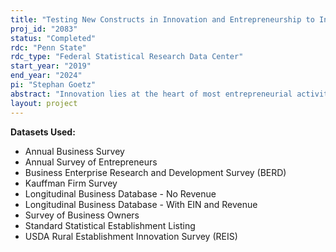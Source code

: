 ```yaml
---
title: "Testing New Constructs in Innovation and Entrepreneurship to Inform Census Data Collection Efforts"
proj_id: "2083"
status: "Completed"
rdc: "Penn State"
rdc_type: "Federal Statistical Research Data Center"
start_year: "2019"
end_year: "2024"
pi: "Stephan Goetz"
abstract: "Innovation lies at the heart of most entrepreneurial activity, and yet its role in supporting the growth and survival of new and existing rural firms remains poorly understood, largely because suitable data for studying this question have been lacking. A newly available dataset shows that innovative activity, broadly defined, is far more prevalent in rural areas than commonly believed; this dataset for the first time also allows in-depth research to examine the roles of different types of innovation in rural firm success. By combining this nationally representative, novel establishment-level dataset with detailed Census micro data we can test hypotheses about the emergence and viability of rural entrepreneurship that could not be examined previously. In addition, by linking the establishment survey with founders’ information in the Census Survey of Business Owners the research will provide unique insights on female and minority entrepreneurship.  We will use appropriate econometric methods including selection and survival models, quantile regression and two-sample two-stage least squares to address these questions. In addition to devising a new taxonomy of county-level entrepreneurship and presenting more refined measures of innovation, we are able to determine the precise role played by different types of innovation in firm success measured by, among other factors, earnings, survivability and the ability to compete internationally. Our expected results include identifying detailed and specific policy recommendations and investment strategies for different types of entrepreneurs and under varying county conditions that ultimately may lead to more sustained rural economic growth."
layout: project
---
```


**Datasets Used:**

  - Annual Business Survey 
  - Annual Survey of Entrepreneurs 
  - Business Enterprise Research and Development Survey (BERD) 
  - Kauffman Firm Survey 
  - Longitudinal Business Database - No Revenue 
  - Longitudinal Business Database - With EIN and Revenue 
  - Survey of Business Owners 
  - Standard Statistical Establishment Listing 
  - USDA Rural Establishment Innovation Survey (REIS) 

